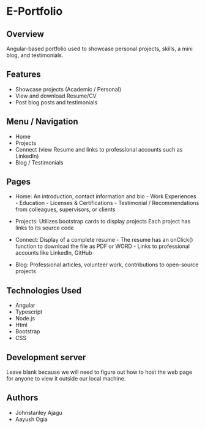 # E-Portfolio

## Overview 
Angular-based portfolio used to showcase personal projects, skills, a mini blog, and testimonials.

## Features 
- Showcase projects (Academic / Personal)
- View and download Resume/CV
- Post blog posts and testimonials

## Menu / Navigation 
- Home
- Projects
- Connect (view Resume and links to professional accounts such as LinkedIn)
- Blog / Testimonials

## Pages
- Home: An introduction, contact information and bio 
      - Work Experiences
      - Education
      - Licenses & Certifications
      - Testimonial / Recommendations from colleagues, supervisors, or clients 

- Projects: Utilizes bootstrap cards to display projects
          Each project has links to its source code

- Connect: Display of a complete resume
        - The resume has an onClick() function to download the file as PDF or WORD
        - Links to professional accounts like LinkedIn, GitHub

- Blog: Professional articles, volunteer work, contributions to open-source projects

## Technologies Used
- Angular
- Typescript
- Node.js
- Html
- Bootstrap
- CSS

## Development server
Leave blank because we will need to figure out how to host the web page for anyone to view it outside our local machine.

## Authors
- Johnstanley Ajagu
- Aayush Ogia
